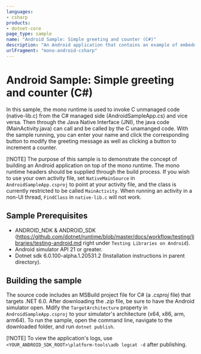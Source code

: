 ```yaml
---
languages:
- csharp
products:
- dotnet-core
page_type: sample
name: "Android Sample: Simple greeting and counter (C#)"
description: "An Android application that contains an example of embedding the mono runtime to invoke unmanaged code with C#."
urlFragment: "mono-android-csharp"
---
```


# Android Sample: Simple greeting and counter (C#)

In this sample, the mono runtime is used to invoke C unmanaged code (native-lib.c) from the C# managed side (AndroidSampleApp.cs) and vice versa. Then through the Java Native Interface (JNI), the java code (MainActivity.java) can call and be called by the C unamanged code. With the sample running, you can enter your name and click the corresponding button to modify the greeting message as well as clicking a button to increment a counter.

[!NOTE]
The purpose of this sample is to demonstrate the concept of building an Android application on top of the mono runtime. The mono runtime headers should be supplied through the build process.
If you wish to use your own activity file, set `NativeMainSource` in `AndroidSampleApp.csproj` to point at your activity file, and the class is currently restricted to be called `MainActivity`.
When running an activity in a non-UI thread, `FindClass` in `native-lib.c` will not work.

## Sample Prerequisites

- ANDROID_NDK & ANDROID_SDK (<https://github.com/dotnet/runtime/blob/master/docs/workflow/testing/libraries/testing-android.md> right under `Testing Libraries on Android`).
- Android simulator API 21 or greater.
- Dotnet sdk 6.0.100-alpha.1.20531.2 (Installation instructions in parent directory).

## Building the sample

The source code includes an MSBuild project file for C# (a _.csproj_ file) that targets .NET 6.0. After downloading the _.zip_ file, be sure to have the Android simulator open. Mdify the `TargetArchitecture` property in `AndroidSampleApp.csproj` to your simulator's architecture (x64, x86, arm, arm64). To run the sample, open the command line, navigate to the downloaded folder, and run `dotnet publish`.

[!NOTE]
To view the application's logs, use `<YOUR_ANDROID_SDK_ROOT>\platform-tools\adb logcat -d` after publishing.
